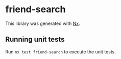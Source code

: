 # friend-search

This library was generated with [Nx](https://nx.dev).

## Running unit tests

Run `nx test friend-search` to execute the unit tests.
